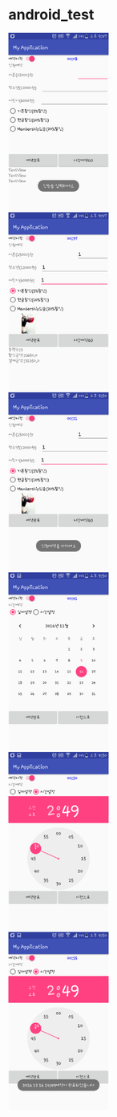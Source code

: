 # android_test

<img src='https://github.com/kchs942/android_test/blob/master/app/pics/Screenshot_2016-12-09-21-47-01.png?raw=true' width="200"><br>
<img src='https://github.com/kchs942/android_test/blob/master/app/pics/Screenshot_2016-12-09-21-47-29.png?raw=true' width="200"><br>
<img src='https://github.com/kchs942/android_test/blob/master/app/pics/Screenshot_2016-12-09-21-50-14.png?raw=true' width="200"><br>
<img src='https://github.com/kchs942/android_test/blob/master/app/pics/Screenshot_2016-12-09-21-50-34.png?raw=true' width="200"><br>
<img src='https://github.com/kchs942/android_test/blob/master/app/pics/Screenshot_2016-12-09-21-50-43.png?raw=true' width="200"><br>
<img src='https://github.com/kchs942/android_test/blob/master/app/pics/Screenshot_2016-12-09-21-50-48.png?raw=true' width="200"><br>

